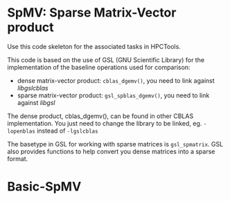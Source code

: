 # SpMV: Sparse Matrix-Vector product

Use this code skeleton for the associated tasks in HPCTools.

This code is based on the use of GSL (GNU Scientific Library) for the
implementation of the baseline operations used for comparison:
- dense matrix-vector product: `cblas_dgemv()`, you need to link against *libgslcblas*
- sparse matrix-vector product: `gsl_spblas_dgemv()`, you need to link against *libgsl*

The dense product, cblas_dgemv(), can be found in other CBLAS
implementation. You just need to change the library to be linked,
eg. `-lopenblas` instead of `-lgslcblas`

The basetype in GSL for working with sparse matrices is `gsl_spmatrix`.
GSL also provides functions to help convert you dense matrices into a
sparse format.
# Basic-SpMV
